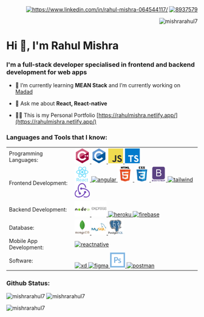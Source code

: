 <!-- <img src="https://i.im.ge/2021/07/12/15fLM.png" alt="quote" width="100%" height="280"> -->
<!-- <div height="280px" width="100%" background-color="black"; color: white; padding: 3rem  2rem; text-align: center;" >
    <p style="font-size: 1.7rem; ">"When everything seems to be going against you, remember the airplane takes off against the wind, not with it"</p>
    <span margin-left="80%" font-size="1.2rem" >-Henry Ford</span>
</div> -->
<p align="right" >
<a href="https://linkedin.com/in/https://www.linkedin.com/in/rahul-mishra-064544117/" target="blank"><img align="center" src="https://raw.githubusercontent.com/rahuldkjain/github-profile-readme-generator/master/src/images/icons/Social/linked-in-alt.svg" alt="https://www.linkedin.com/in/rahul-mishra-064544117/" height="20" width="30" /></a>
<a href="https://stackoverflow.com/users/8937579" target="blank"><img align="center" src="https://raw.githubusercontent.com/rahuldkjain/github-profile-readme-generator/master/src/images/icons/Social/stack-overflow.svg" alt="8937579" height="20" width="30" /></a>
</p>
<p align="right"> <img src="https://komarev.com/ghpvc/?username=mishrarahul7&label=Profile%20views&color=0e75b6&style=flat" alt="mishrarahul7" /> </p>

<h1 align="left">Hi 👋, I'm Rahul Mishra</h1>
<h3 align="left">I'm a full-stack developer specialised in frontend and backend development for web apps</h3>

- 🌱 I’m currently learning **MEAN Stack** and I’m currently working on [Madad](https://madad.netlify.app/)

- 💬 Ask me about **React, React-native**

- 👨‍💻 This is my Personal Portfolio [https://rahulmishra.netlify.app/](https://rahulmishra.netlify.app/)

<h3 align="left">Languages and Tools that I know:</h3>
<div>
    <table border="0">
          <tr>
            <td>Programming Languages:</td>
            <td>
                <a href="https://www.w3schools.com/cpp/" target="_blank"> <img                                                                                      src="https://raw.githubusercontent.com/devicons/devicon/master/icons/cplusplus/cplusplus-original.svg" alt="cplusplus" width="40" height="40"/> </a> 
    <a href="https://www.cprogramming.com/" target="_blank"> <img src="https://raw.githubusercontent.com/devicons/devicon/master/icons/c/c-original.svg" alt="c" width="40" height="40"/> </a> 
    <a href="https://developer.mozilla.org/en-US/docs/Web/JavaScript" target="_blank"> <img src="https://raw.githubusercontent.com/devicons/devicon/master/icons/javascript/javascript-original.svg" alt="javascript" width="40" height="40"/> </a>  
  <a href="https://www.typescriptlang.org/" target="_blank"> <img src="https://raw.githubusercontent.com/devicons/devicon/master/icons/typescript/typescript-original.svg" alt="typescript" width="40" height="40"/> </a> 
             </td>
        </tr>
        <tr>
            <td>Frontend Development:</td>
            <td><a href="https://reactjs.org/" target="_blank"> <img src="https://raw.githubusercontent.com/devicons/devicon/master/icons/react/react-original-wordmark.svg" alt="react" width="40" height="40"/> </a> 
  <a href="https://angular.io" target="_blank"> <img src="https://angular.io/assets/images/logos/angular/angular.svg" alt="angular" width="40" height="40"/> </a> 
  <a href="https://www.w3.org/html/" target="_blank"> <img src="https://raw.githubusercontent.com/devicons/devicon/master/icons/html5/html5-original-wordmark.svg" alt="html5" width="40" height="40"/> </a> 
  <a href="https://www.w3schools.com/css/" target="_blank"> <img src="https://raw.githubusercontent.com/devicons/devicon/master/icons/css3/css3-original-wordmark.svg" alt="css3" width="40" height="40"/> </a> 
  <a href="https://getbootstrap.com" target="_blank"> <img src="https://raw.githubusercontent.com/devicons/devicon/master/icons/bootstrap/bootstrap-plain-wordmark.svg" alt="bootstrap" width="40" height="40"/> </a> 
  <a href="https://tailwindcss.com/" target="_blank"> <img src="https://www.vectorlogo.zone/logos/tailwindcss/tailwindcss-icon.svg" alt="tailwind" width="40" height="40"/> </a>
  <a href="https://redux.js.org" target="_blank"> <img src="https://raw.githubusercontent.com/devicons/devicon/master/icons/redux/redux-original.svg" alt="redux" width="40" height="40"/> </a> 
</td>
        </tr>
        <tr>
            <td>Backend Development:</td>
            <td><a href="https://nodejs.org" target="_blank"> <img src="https://raw.githubusercontent.com/devicons/devicon/master/icons/nodejs/nodejs-original-wordmark.svg" alt="nodejs" width="40" height="40"/> </a> 
  <a href="https://expressjs.com" target="_blank"> <img src="https://raw.githubusercontent.com/devicons/devicon/master/icons/express/express-original-wordmark.svg" alt="express" width="40" height="40"/> </a>  
  <a href="https://heroku.com" target="_blank"> <img src="https://www.vectorlogo.zone/logos/heroku/heroku-icon.svg" alt="heroku" width="40" height="40"/> </a> 
  <a href="https://firebase.google.com/" target="_blank"> <img src="https://www.vectorlogo.zone/logos/firebase/firebase-icon.svg" alt="firebase" width="40"   height="40"/> </a> </td>
        </tr>
         <tr>
            <td>Database:</td>
            <td>
                 <a href="https://www.mongodb.com/" target="_blank"> <img src="https://raw.githubusercontent.com/devicons/devicon/master/icons/mongodb/mongodb-original-wordmark.svg" alt="mongodb" width="40" height="40"/> </a>
  <a href="https://www.mysql.com/" target="_blank"> <img src="https://raw.githubusercontent.com/devicons/devicon/master/icons/mysql/mysql-original-wordmark.svg" alt="mysql" width="40" height="40"/> </a>
   <a href="https://www.postgresql.org" target="_blank"> <img src="https://raw.githubusercontent.com/devicons/devicon/master/icons/postgresql/postgresql-original-wordmark.svg" alt="postgresql" width="40" height="40"/> </a> 
             </td>
        </tr>
        <tr>
            <td>Mobile App Development:</td>
            <td>
              <a href="https://reactnative.dev/" target="_blank"> <img src="https://reactnative.dev/img/header_logo.svg" alt="reactnative" width="40" height="40"/> </a> 
             </td>
        </tr>
        <tr>
            <td>Software:</td>
            <td>
                 <a href="https://www.adobe.com/products/xd.html" target="_blank"> <img src="https://cdn.worldvectorlogo.com/logos/adobe-xd.svg" alt="xd" width="40" height="40"/> </a> 
  <a href="https://www.figma.com/" target="_blank"> <img src="https://www.vectorlogo.zone/logos/figma/figma-icon.svg" alt="figma" width="40" height="40"/> </a> 
  <a href="https://www.photoshop.com/en" target="_blank"> <img src="https://raw.githubusercontent.com/devicons/devicon/master/icons/photoshop/photoshop-line.svg" alt="photoshop" width="40" height="40"/> </a> 
  <a href="https://postman.com" target="_blank"> <img src="https://www.vectorlogo.zone/logos/getpostman/getpostman-icon.svg" alt="postman" width="40" height="40"/> </a> 
             </td>
        </tr>
    </table>
  </div>


<h3 align="left">Github Status:</h3>
<p><span><img width="48%" src="https://github-readme-stats.vercel.app/api?username=mishrarahul7&show_icons=true&locale=en" alt="mishrarahul7" /></span>
    <span>
<img width="48%" src="https://github-readme-streak-stats.herokuapp.com/?user=mishrarahul7&" alt="mishrarahul7" />
    </span>
 </p>
<p><img align="left" src="https://github-readme-stats.vercel.app/api/top-langs?username=mishrarahul7&show_icons=true&locale=en&layout=compact" alt="mishrarahul7" /></p>




<!-- <p top="20px"> <img align="left" src="https://github-profile-trophy.vercel.app/?username=mishrarahul7" alt="mishrarahul7" /></p> -->
